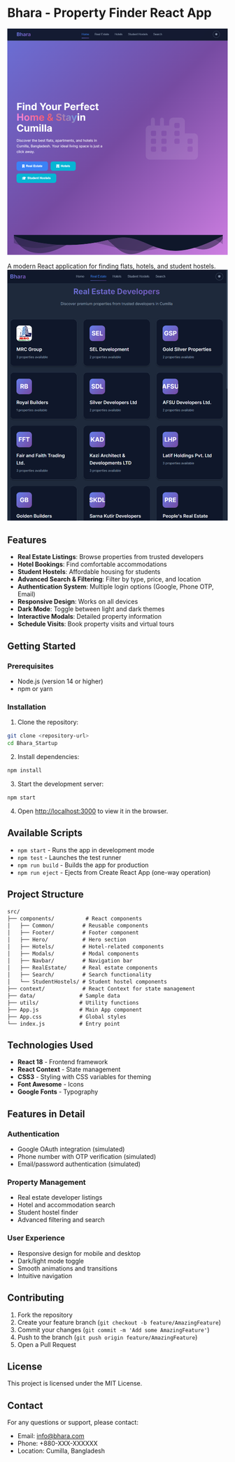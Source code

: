 # Bhara - Property Finder React App
![Bhara App](images/Bhara.png)

A modern React application for finding flats, hotels, and student hostels.
![Real Estate Features](images/Real-Estate.png)
## Features

- **Real Estate Listings**: Browse properties from trusted developers
- **Hotel Bookings**: Find comfortable accommodations
- **Student Hostels**: Affordable housing for students
- **Advanced Search & Filtering**: Filter by type, price, and location
- **Authentication System**: Multiple login options (Google, Phone OTP, Email)
- **Responsive Design**: Works on all devices
- **Dark Mode**: Toggle between light and dark themes
- **Interactive Modals**: Detailed property information
- **Schedule Visits**: Book property visits and virtual tours

## Getting Started

### Prerequisites

- Node.js (version 14 or higher)
- npm or yarn

### Installation

1. Clone the repository:
```bash
git clone <repository-url>
cd Bhara_Startup
```

2. Install dependencies:
```bash
npm install
```

3. Start the development server:
```bash
npm start
```

4. Open [http://localhost:3000](http://localhost:3000) to view it in the browser.

## Available Scripts

- `npm start` - Runs the app in development mode
- `npm test` - Launches the test runner
- `npm run build` - Builds the app for production
- `npm run eject` - Ejects from Create React App (one-way operation)

## Project Structure

```
src/
├── components/          # React components
│   ├── Common/         # Reusable components
│   ├── Footer/         # Footer component
│   ├── Hero/           # Hero section
│   ├── Hotels/         # Hotel-related components
│   ├── Modals/         # Modal components
│   ├── Navbar/         # Navigation bar
│   ├── RealEstate/     # Real estate components
│   ├── Search/         # Search functionality
│   └── StudentHostels/ # Student hostel components
├── context/            # React Context for state management
├── data/              # Sample data
├── utils/             # Utility functions
├── App.js             # Main App component
├── App.css            # Global styles
└── index.js           # Entry point
```

## Technologies Used

- **React 18** - Frontend framework
- **React Context** - State management
- **CSS3** - Styling with CSS variables for theming
- **Font Awesome** - Icons
- **Google Fonts** - Typography

## Features in Detail

### Authentication
- Google OAuth integration (simulated)
- Phone number with OTP verification (simulated)
- Email/password authentication (simulated)

### Property Management
- Real estate developer listings
- Hotel and accommodation search
- Student hostel finder
- Advanced filtering and search

### User Experience
- Responsive design for mobile and desktop
- Dark/light mode toggle
- Smooth animations and transitions
- Intuitive navigation

## Contributing

1. Fork the repository
2. Create your feature branch (`git checkout -b feature/AmazingFeature`)
3. Commit your changes (`git commit -m 'Add some AmazingFeature'`)
4. Push to the branch (`git push origin feature/AmazingFeature`)
5. Open a Pull Request

## License

This project is licensed under the MIT License.

## Contact

For any questions or support, please contact:
- Email: info@bhara.com
- Phone: +880-XXX-XXXXXX
- Location: Cumilla, Bangladesh
